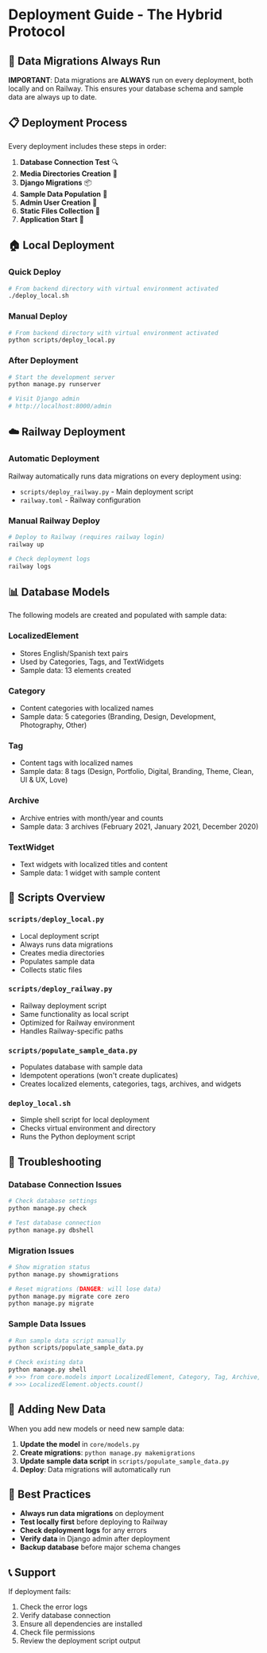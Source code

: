 # Deployment Guide - The Hybrid Protocol

## 🚀 Data Migrations Always Run

**IMPORTANT**: Data migrations are **ALWAYS** run on every deployment, both locally and on Railway. This ensures your database schema and sample data are always up to date.

## 📋 Deployment Process

Every deployment includes these steps in order:

1. **Database Connection Test** 🔍
2. **Media Directories Creation** 📁
3. **Django Migrations** 📦
4. **Sample Data Population** 📝
5. **Admin User Creation** 👤
6. **Static Files Collection** 📄
7. **Application Start** 🚀

## 🏠 Local Deployment

### Quick Deploy
```bash
# From backend directory with virtual environment activated
./deploy_local.sh
```

### Manual Deploy
```bash
# From backend directory with virtual environment activated
python scripts/deploy_local.py
```

### After Deployment
```bash
# Start the development server
python manage.py runserver

# Visit Django admin
# http://localhost:8000/admin
```

## ☁️ Railway Deployment

### Automatic Deployment
Railway automatically runs data migrations on every deployment using:
- `scripts/deploy_railway.py` - Main deployment script
- `railway.toml` - Railway configuration

### Manual Railway Deploy
```bash
# Deploy to Railway (requires railway login)
railway up

# Check deployment logs
railway logs
```

## 📊 Database Models

The following models are created and populated with sample data:

### LocalizedElement
- Stores English/Spanish text pairs
- Used by Categories, Tags, and TextWidgets
- Sample data: 13 elements created

### Category
- Content categories with localized names
- Sample data: 5 categories (Branding, Design, Development, Photography, Other)

### Tag
- Content tags with localized names
- Sample data: 8 tags (Design, Portfolio, Digital, Branding, Theme, Clean, UI & UX, Love)

### Archive
- Archive entries with month/year and counts
- Sample data: 3 archives (February 2021, January 2021, December 2020)

### TextWidget
- Text widgets with localized titles and content
- Sample data: 1 widget with sample content

## 🔧 Scripts Overview

### `scripts/deploy_local.py`
- Local deployment script
- Always runs data migrations
- Creates media directories
- Populates sample data
- Collects static files

### `scripts/deploy_railway.py`
- Railway deployment script
- Same functionality as local script
- Optimized for Railway environment
- Handles Railway-specific paths

### `scripts/populate_sample_data.py`
- Populates database with sample data
- Idempotent operations (won't create duplicates)
- Creates localized elements, categories, tags, archives, and widgets

### `deploy_local.sh`
- Simple shell script for local deployment
- Checks virtual environment and directory
- Runs the Python deployment script

## 🚨 Troubleshooting

### Database Connection Issues
```bash
# Check database settings
python manage.py check

# Test database connection
python manage.py dbshell
```

### Migration Issues
```bash
# Show migration status
python manage.py showmigrations

# Reset migrations (DANGER: will lose data)
python manage.py migrate core zero
python manage.py migrate
```

### Sample Data Issues
```bash
# Run sample data script manually
python scripts/populate_sample_data.py

# Check existing data
python manage.py shell
# >>> from core.models import LocalizedElement, Category, Tag, Archive, TextWidget
# >>> LocalizedElement.objects.count()
```

## 📝 Adding New Data

When you add new models or need new sample data:

1. **Update the model** in `core/models.py`
2. **Create migrations**: `python manage.py makemigrations`
3. **Update sample data script** in `scripts/populate_sample_data.py`
4. **Deploy**: Data migrations will automatically run

## 🎯 Best Practices

- **Always run data migrations** on deployment
- **Test locally first** before deploying to Railway
- **Check deployment logs** for any errors
- **Verify data** in Django admin after deployment
- **Backup database** before major schema changes

## 📞 Support

If deployment fails:
1. Check the error logs
2. Verify database connection
3. Ensure all dependencies are installed
4. Check file permissions
5. Review the deployment script output 